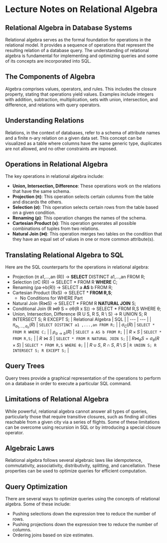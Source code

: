 # Lecture Notes on Relational Algebra

## Relational Algebra in Database Systems

Relational algebra serves as the formal foundation for operations in the relational model. It provides a sequence of operations that represent the resulting relation of a database query. The understanding of relational algebra is fundamental for implementing and optimizing queries and some of its concepts are incorporated into SQL.

## The Components of Algebra

Algebra comprises values, operators, and rules. This includes the closure property, stating that operations yield values. Examples include integers with addition, subtraction, multiplication, sets with union, intersection, and difference, and relations with query operators.

## Understanding Relations

Relations, in the context of databases, refer to a schema of attribute names and a finite n-ary relation on a given data set. This concept can be visualized as a table where columns have the same generic type, duplicates are not allowed, and no other constraints are imposed.

## Operations in Relational Algebra

The key operations in relational algebra include:

- **Union, Intersection, Difference**: These operations work on the relations that have the same schema. 
- **Projection (π)**: This operation selects certain columns from the table and discards the others.
- **Selection (σ)**: This operation selects certain rows from the table based on a given condition.
- **Renaming (ρ)**: This operation changes the names of the schema.
- **Cartesian Product (x)**: This operation generates all possible combinations of tuples from two relations.
- **Natural Join (⋈)**: This operation merges two tables on the condition that they have an equal set of values in one or more common attribute(s).

## Translating Relational Algebra to SQL

Here are the SQL counterparts for the operations in relational algebra:

- Projection (π a1,...,an (R)) -> **SELECT** DISTINCT a1,…,an FROM R;
- Selection (σC (R)) -> SELECT * FROM R **WHERE** C;
- Renaming (ρa->b(R)) -> SELECT a **AS** b FROM R;
- Cartesian Product (RxS) -> SELECT * **FROM R,S**;
	- No Conditions for WHERE Part
- Natural Join (R⋈S) -> SELECT * FROM R **NATURAL JOIN** S;
- Conditional Join (R ⋈θ S = σθ(R x S)) -> SELECT * FROM R,S WHERE θ;
- Union, Intersection, Difference (R U S, R S, R \ S) -> R UNION S; R INTERSECT S; R EXCEPT S;
| Relational Algebra | SQL |
| --- | --- |
| $\pi_{a_1,...,a_n} (R)$ | `SELECT DISTINCT a1 ,...,an FROM R;` |
| $\sigma_{C} (R)$ | `SELECT * FROM R WHERE C;` |
| $\rho_{a\to b}(R)$ | `SELECT a AS b FROM R;` |
| $R \times S$ | `SELECT * FROM R,S;` |
| $R \bowtie S$ | `SELECT * FROM R NATURAL JOIN S;` |
| $R \bowtie_{\theta} S = \sigma_{\theta}(R \times S)$ | `SELECT * FROM R,S WHERE θ;` |
| $R \cup S$, $R \cap S$, $R \setminus S$ | `R UNION S; R INTERSECT S; R EXCEPT S;` |

## Query Trees

Query trees provide a graphical representation of the operations to perform on a database in order to execute a particular SQL command.

## Limitations of Relational Algebra

While powerful, relational algebra cannot answer all types of queries, particularly those that require transitive closures, such as finding all cities reachable from a given city via a series of flights. Some of these limitations can be overcome using recursion in SQL or by introducing a special closure operator.

## Algebraic Laws

Relational algebra follows several algebraic laws like idempotence, commutativity, associativity, distributivity, splitting, and cancellation. These properties can be used to optimize queries for efficient computation.

## Query Optimization

There are several ways to optimize queries using the concepts of relational algebra. Some of these include:

- Pushing selections down the expression tree to reduce the number of rows.
- Pushing projections down the expression tree to reduce the number of columns.
- Ordering joins based on size estimates.
